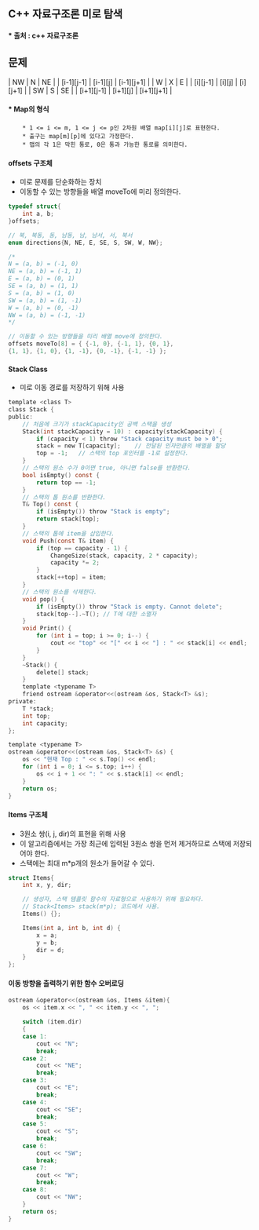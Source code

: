 ## C++ 자료구조론 미로 탐색   
#### * 출처 : c++ 자료구조론   

## 문제   
| NW | N | NE |
| [i-1][j-1] | [i-1][j] | [i-1][j+1] |
| W | X | E |
| [i][j-1] | [i][j] | [i][j+1] |
| SW | S | SE |
| [i+1][j-1] | [i+1][j] | [i+1][j+1] |

#### * Map의 형식   
		* 1 <= i <= m, 1 <= j <= p인 2차원 배열 map[i][j]로 표현한다.
		* 출구는 map[m][p]에 있다고 가정한다.
		* 맵의 각 1은 막힌 통로, 0은 통과 가능한 통로를 의미한다.   


#### offsets 구조체   
* 미로 문제를 단순화하는 장치   
* 이동할 수 있는 방향들을 배열 moveTo에 미리 정의한다.   
```c
typedef struct{
	int a, b;
}offsets;

// 북, 북동, 동, 남동, 남, 남서, 서, 북서
enum directions{N, NE, E, SE, S, SW, W, NW};

/*
N = (a, b) = (-1, 0)
NE = (a, b) = (-1, 1)
E = (a, b) = (0, 1)
SE = (a, b) = (1, 1)
S = (a, b) = (1, 0)
SW = (a, b) = (1, -1)
W = (a, b) = (0, -1)
NW = (a, b) = (-1, -1)
*/

// 이동할 수 있는 방향들을 미리 배열 move에 정의한다.
offsets moveTo[8] = { {-1, 0}, {-1, 1}, {0, 1},
{1, 1}, {1, 0}, {1, -1}, {0, -1}, {-1, -1} };

```   

#### Stack Class   
* 미로 이동 경로를 저장하기 위해 사용   

```c
template <class T>
class Stack {
public:
	// 처음에 크기가 stackCapacity인 공백 스택을 생성
	Stack(int stackCapacity = 10) : capacity(stackCapacity) {
		if (capacity < 1) throw "Stack capacity must be > 0";
		stack = new T[capacity];	// 전달된 인자만큼의 배열을 할당
		top = -1;	// 스택의 top 포인터를 -1로 설정한다. 
	}
	// 스택의 원소 수가 0이면 true, 아니면 false를 반환한다.
	bool isEmpty() const {
		return top == -1;
	}
	// 스택의 톱 원소를 반환한다.
	T& Top() const {
		if (isEmpty()) throw "Stack is empty";
		return stack[top];
	}
	// 스택의 톱에 item을 삽입한다.
	void Push(const T& item) {
		if (top == capacity - 1) {
			ChangeSize(stack, capacity, 2 * capacity);
			capacity *= 2;
		}
		stack[++top] = item;
	}
	// 스택의 원소를 삭제한다.
	void pop() {
		if (isEmpty()) throw "Stack is empty. Cannot delete";
		stack[top--].~T(); // T에 대한 소멸자
	}
	void Print() {
		for (int i = top; i >= 0; i--) {
			cout << "top" << "[" << i << "] : " << stack[i] << endl;
		}
	}
	~Stack() {
		delete[] stack;
	}
	template <typename T>
	friend ostream &operator<<(ostream &os, Stack<T> &s);
private:
	T *stack;
	int top;
	int capacity;
};

template <typename T>
ostream &operator<<(ostream &os, Stack<T> &s) {
	os << "현재 Top : " << s.Top() << endl;
	for (int i = 0; i <= s.top; i++) {
		os << i + 1 << ": " << s.stack[i] << endl;
	}
	return os;
}
```   

#### Items 구조체   
* 3원소 쌍(i, j, dir)의 표현을 위해 사용
* 이 알고리즘에서는 가장 최근에 입력된 3원소 쌍을 먼저 제거하므로 스택에 저장되어야 한다.   
* 스택에는 최대 m*p개의 원소가 들어갈 수 있다.   

```c
struct Items{
	int x, y, dir;

	// 생성자, 스택 템플릿 함수의 자료형으로 사용하기 위해 필요하다.
	// Stack<Items> stack(m*p); 코드에서 사용.
	Items() {}; 

	Items(int a, int b, int d) {
		x = a;
		y = b;
		dir = d;
	}
};
```   

#### 이동 방향을 출력하기 위한 함수 오버로딩   
```c
ostream &operator<<(ostream &os, Items &item){
	os << item.x << ", " << item.y << ", ";

	switch (item.dir)
	{
	case 1:
		cout << "N";
		break;
	case 2:
		cout << "NE";
		break;
	case 3:
		cout << "E";
		break;
	case 4:
		cout << "SE";
		break;
	case 5:
		cout << "S";
		break;
	case 6:
		cout << "SW";
		break;
	case 7:
		cout << "W";
		break;
	case 8:
		cout << "NW";
	}
	return os;
}
```   
